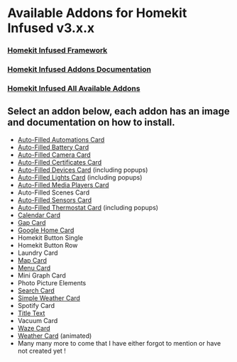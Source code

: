 # Available Addons for Homekit Infused v3.x.x

### [Homekit Infused Framework](https://github.com/jimz011/homekit-infused/tree/3.0.0)
### [Homekit Infused Addons Documentation](https://github.com/jimz011/homekit-infused/tree/addons)
### [Homekit Infused All Available Addons](https://github.com/jimz011/homekit-infused/tree/addons/ADDON_LIST.md)

## Select an addon below, each addon has an image and documentation on how to install.
  - [Auto-Filled Automations Card](addons/auto-fill-automations-card.md)
  - [Auto-Filled Battery Card](addons/auto-fill-battery-card.md)
  - [Auto-Filled Camera Card](addons/auto-fill-camera-card.md)
  - [Auto-Filled Certificates Card](addons/auto-fill-certificates-card.md)
  - [Auto-Filled Devices Card](addons/auto-fill-devices-card.md) (including popups)
  - [Auto-Filled Lights Card](addons/auto-fill-lights-card.md) (including popups)
  - [Auto-Filled Media Players Card](addons/auto-fill-media-players-card.md)
  - Auto-Filled Scenes Card
  - [Auto-Filled Sensors Card](addons/auto-fill-sensors-card.md)
  - [Auto-Filled Thermostat Card](addons/auto-fill-thermostats-card.md) (including popups)
  - [Calendar Card](addons/calendar-card.md)
  - [Gap Card](addons/gap-card.md)
  - [Google Home Card](addons/google-home-card.md)
  - Homekit Button Single
  - Homekit Button Row
  - Laundry Card
  - [Map Card](addons/map-card.md)
  - [Menu Card](addons/menu-card.md)
  - Mini Graph Card
  - Photo Picture Elements
  - [Search Card](addons/search-card.md)
  - [Simple Weather Card](addons/simple-weather-card.md)
  - Spotify Card
  - [Title Text](addons/title-text-card.md)
  - Vacuum Card
  - [Waze Card](addons/waze-card.md)
  - [Weather Card](addons/weather-card.md) (animated)
  - Many many more to come that I have either forgot to mention or have not created yet !
